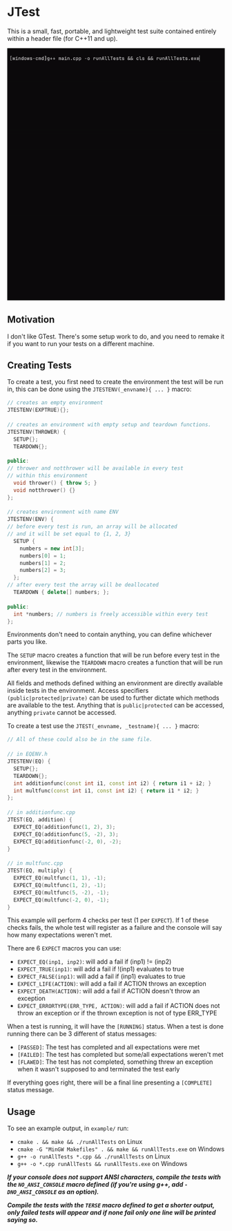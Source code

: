# JTest

This is a small, fast, portable, and lightweight test suite contained entirely within a header file (for C++11 and up).

![](https://github.com/JamieLakchi/JTest/blob/master/JTESTWINDOWSCMD.gif)

## Motivation

I don't like GTest. There's some setup work to do, and you need to remake it if you want to run your tests on a different machine.


## Creating Tests

To create a test, you first need to create the environment the test will be run in, this can be done using the `JTESTENV(_envname){ ... }` macro:

```cpp
// creates an empty environment
JTESTENV(EXPTRUE){};

// creates an environment with empty setup and teardown functions.
JTESTENV(THROWER) {
  SETUP{};
  TEARDOWN{};

public:
// thrower and notthrower will be available in every test
// within this environment
  void thrower() { throw 5; } 
  void notthrower() {}
};

// creates environment with name ENV
JTESTENV(ENV) {
// before every test is run, an array will be allocated
// and it will be set equal to {1, 2, 3}
  SETUP {
    numbers = new int[3];
    numbers[0] = 1;
    numbers[1] = 2;
    numbers[2] = 3;
  };
// after every test the array will be deallocated
  TEARDOWN { delete[] numbers; };

public:
  int *numbers; // numbers is freely accessible within every test
};
```

Environments don't need to contain anything, you can define whichever parts you like.

The `SETUP` macro creates a function that will be run before every test in the environment, likewise the `TEARDOWN` macro creates a function that will be run after every test in the environment.

All fields and methods defined withing an environment are directly available inside tests in the environment. Access specifiers `(public|protected|private)` can be used to further dictate which methods are available to the test. Anything that is `public|protected` can be accessed, anything `private` cannot be accessed.

To create a test use the `JTEST(_envname, _testname){ ... }` macro:

```cpp
// All of these could also be in the same file.

// in EQENV.h
JTESTENV(EQ) {
  SETUP{};
  TEARDOWN{};
  int additionfunc(const int i1, const int i2) { return i1 + i2; }
  int multfunc(const int i1, const int i2) { return i1 * i2; }
};

// in additionfunc.cpp
JTEST(EQ, addition) {
  EXPECT_EQ(additionfunc(1, 2), 3);
  EXPECT_EQ(additionfunc(5, -2), 3);
  EXPECT_EQ(additionfunc(-2, 0), -2);
}

// in multfunc.cpp
JTEST(EQ, multiply) {
  EXPECT_EQ(multfunc(1, 1), -1);
  EXPECT_EQ(multfunc(1, 2), -1);
  EXPECT_EQ(multfunc(5, -2), -1);
  EXPECT_EQ(multfunc(-2, 0), -1);
}
```

This example will perform 4 checks per test (1 per `EXPECT`).
If 1 of these checks fails, the whole test will register as a failure and the
console will say how many expectations weren't met.

There are 6 `EXPECT` macros you can use:
- `EXPECT_EQ(inp1, inp2)`: will add a fail if (inp1) != (inp2)
- `EXPECT_TRUE(inp1)`: will add a fail if !(inp1) evaluates to true
- `EXPECT_FALSE(inp1)`: will add a fail if (inp1) evaluates to true
- `EXPECT_LIFE(ACTION)`: will add a fail if ACTION throws an exception
- `EXPECT_DEATH(ACTION)`: will add a fail if ACTION doesn't throw an exception
- `EXPECT_ERRORTYPE(ERR_TYPE, ACTION)`: will add a fail if ACTION does not throw an exception or if the thrown  exception is not of type ERR_TYPE
 
When a test is running, it will have the `[RUNNING]` status.
When a test is done running there can be 3 different of status messages:
- `[PASSED]`: The test has completed and all expectations were met
- `[FAILED]`: The test has completed but some/all expectations weren't met
- `[FLAWED]`: The test has not completed, something threw an exception when it wasn't supposed to and terminated the test early

If everything goes right, there will be a final line presenting a `[COMPLETE]` status message.

## Usage

To see an example output, in `example/` run: 
- `cmake . && make && ./runAllTests` on Linux
- `cmake -G "MinGW Makefiles" . && make && runAllTests.exe` on Windows
- `g++ -o runAllTests *.cpp && ./runAllTests` on Linux
- `g++ -o *.cpp runAllTests && runAllTests.exe` on Windows

***If your console does not support ANSI characters, compile the tests
with the `NO_ANSI_CONSOLE` macro defined (if you're using g++, add
`-DNO_ANSI_CONSOLE` as an option).***

***Compile the tests with the `TERSE` macro defined to get a shorter output, only failed tests will appear and if none fail only one line will be printed saying so.***

